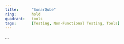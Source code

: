 ```yaml
---
title:      "SonarQube"
ring:       hold
quadrant:   tools
tags:       [Testing, Non-Functional Testing, Tools]
---
```

...